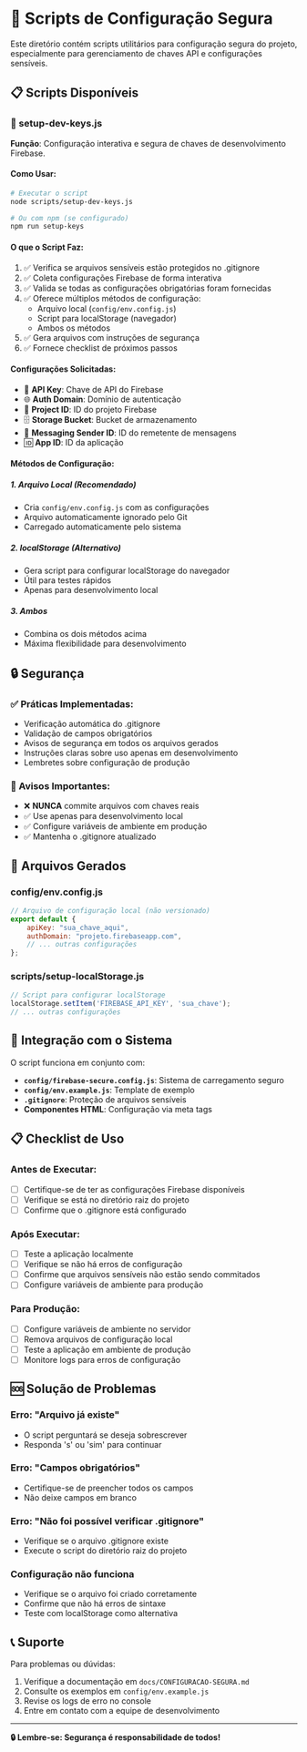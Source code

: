 # 🔧 Scripts de Configuração Segura

Este diretório contém scripts utilitários para configuração segura do projeto, especialmente para gerenciamento de chaves API e configurações sensíveis.

## 📋 Scripts Disponíveis

### 🔑 setup-dev-keys.js

**Função**: Configuração interativa e segura de chaves de desenvolvimento Firebase.

#### **Como Usar:**
```bash
# Executar o script
node scripts/setup-dev-keys.js

# Ou com npm (se configurado)
npm run setup-keys
```

#### **O que o Script Faz:**
1. ✅ Verifica se arquivos sensíveis estão protegidos no .gitignore
2. ✅ Coleta configurações Firebase de forma interativa
3. ✅ Valida se todas as configurações obrigatórias foram fornecidas
4. ✅ Oferece múltiplos métodos de configuração:
   - Arquivo local (`config/env.config.js`)
   - Script para localStorage (navegador)
   - Ambos os métodos
5. ✅ Gera arquivos com instruções de segurança
6. ✅ Fornece checklist de próximos passos

#### **Configurações Solicitadas:**
- 🔑 **API Key**: Chave de API do Firebase
- 🌐 **Auth Domain**: Domínio de autenticação
- 📁 **Project ID**: ID do projeto Firebase
- 🗄️ **Storage Bucket**: Bucket de armazenamento
- 📨 **Messaging Sender ID**: ID do remetente de mensagens
- 🆔 **App ID**: ID da aplicação

#### **Métodos de Configuração:**

##### **1. Arquivo Local (Recomendado)**
- Cria `config/env.config.js` com as configurações
- Arquivo automaticamente ignorado pelo Git
- Carregado automaticamente pelo sistema

##### **2. localStorage (Alternativo)**
- Gera script para configurar localStorage do navegador
- Útil para testes rápidos
- Apenas para desenvolvimento local

##### **3. Ambos**
- Combina os dois métodos acima
- Máxima flexibilidade para desenvolvimento

## 🔒 Segurança

### **✅ Práticas Implementadas:**
- Verificação automática do .gitignore
- Validação de campos obrigatórios
- Avisos de segurança em todos os arquivos gerados
- Instruções claras sobre uso apenas em desenvolvimento
- Lembretes sobre configuração de produção

### **🚨 Avisos Importantes:**
- ❌ **NUNCA** commite arquivos com chaves reais
- ✅ Use apenas para desenvolvimento local
- ✅ Configure variáveis de ambiente em produção
- ✅ Mantenha o .gitignore atualizado

## 📁 Arquivos Gerados

### **config/env.config.js**
```javascript
// Arquivo de configuração local (não versionado)
export default {
    apiKey: "sua_chave_aqui",
    authDomain: "projeto.firebaseapp.com",
    // ... outras configurações
};
```

### **scripts/setup-localStorage.js**
```javascript
// Script para configurar localStorage
localStorage.setItem('FIREBASE_API_KEY', 'sua_chave');
// ... outras configurações
```

## 🔧 Integração com o Sistema

O script funciona em conjunto com:

- **`config/firebase-secure.config.js`**: Sistema de carregamento seguro
- **`config/env.example.js`**: Template de exemplo
- **`.gitignore`**: Proteção de arquivos sensíveis
- **Componentes HTML**: Configuração via meta tags

## 📋 Checklist de Uso

### **Antes de Executar:**
- [ ] Certifique-se de ter as configurações Firebase disponíveis
- [ ] Verifique se está no diretório raiz do projeto
- [ ] Confirme que o .gitignore está configurado

### **Após Executar:**
- [ ] Teste a aplicação localmente
- [ ] Verifique se não há erros de configuração
- [ ] Confirme que arquivos sensíveis não estão sendo commitados
- [ ] Configure variáveis de ambiente para produção

### **Para Produção:**
- [ ] Configure variáveis de ambiente no servidor
- [ ] Remova arquivos de configuração local
- [ ] Teste a aplicação em ambiente de produção
- [ ] Monitore logs para erros de configuração

## 🆘 Solução de Problemas

### **Erro: "Arquivo já existe"**
- O script perguntará se deseja sobrescrever
- Responda 's' ou 'sim' para continuar

### **Erro: "Campos obrigatórios"**
- Certifique-se de preencher todos os campos
- Não deixe campos em branco

### **Erro: "Não foi possível verificar .gitignore"**
- Verifique se o arquivo .gitignore existe
- Execute o script do diretório raiz do projeto

### **Configuração não funciona**
- Verifique se o arquivo foi criado corretamente
- Confirme que não há erros de sintaxe
- Teste com localStorage como alternativa

## 📞 Suporte

Para problemas ou dúvidas:
1. Verifique a documentação em `docs/CONFIGURACAO-SEGURA.md`
2. Consulte os exemplos em `config/env.example.js`
3. Revise os logs de erro no console
4. Entre em contato com a equipe de desenvolvimento

---

**🔒 Lembre-se: Segurança é responsabilidade de todos!**